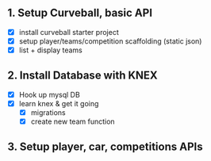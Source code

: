 ## 1. Setup Curveball, basic API

- [x] install curveball starter project
- [x] setup player/teams/competition scaffolding (static json)
- [x] list + display teams

## 2. Install Database with KNEX

- [x] Hook up mysql DB
- [x] learn knex & get it going
  - [x] migrations
  - [x] create new team function

## 3. Setup player, car, competitions APIs